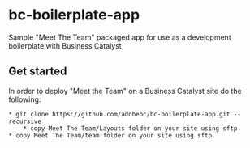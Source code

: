 # bc-boilerplate-app

Sample "Meet The Team" packaged app for use as a development boilerplate with Business Catalyst

## Get started

In order to deploy "Meet the Team" on a Business Catalyst site do the following:

	* git clone https://github.com/adobebc/bc-boilerplate-app.git --recursive
        * copy Meet The Team/Layouts folder on your site using sftp.
	* copy Meet The Team/team folder on your site using sftp.
